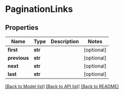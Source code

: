 # PaginationLinks

## Properties
Name | Type | Description | Notes
------------ | ------------- | ------------- | -------------
**first** | **str** |  | [optional] 
**previous** | **str** |  | [optional] 
**next** | **str** |  | [optional] 
**last** | **str** |  | [optional] 

[[Back to Model list]](../README.md#documentation-for-models) [[Back to API list]](../README.md#documentation-for-api-endpoints) [[Back to README]](../README.md)


